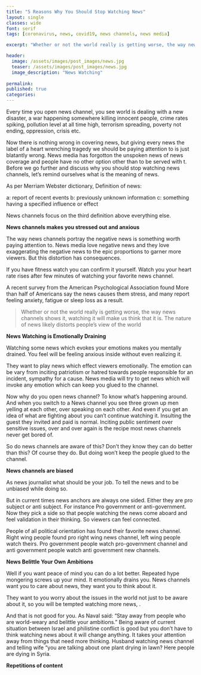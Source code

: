 ```yaml
---
title: "5 Reasons Why You Should Stop Watching News"
layout: single
classes: wide
font: serif
tags: [coronavirus, news, covid19, news channels, news media]

excerpt: "Whether or not the world really is getting worse, the way news channels portray news watching it will make us think that it is."

header:
  image: /assets/images/post_images/news.jpg
  teaser: /assets/images/post_images/news.jpg
  image_description: "News Watching"
  
permalink:
published: true
categories: 
---
```


Every time you open news channel, you see world is dealing with a new disaster, a war happening somewhere killing innocent people, crime rates spiking, pollution level at all time high, terrorism spreading, poverty not ending, oppression, crisis etc.

Now there is nothing wrong in covering news, but giving every news the label of a heart wrenching tragedy we should be paying attention to is just blatantly wrong. News media has forgotton the unspoken news of news coverage and people have no other option other than to be served with t. Before we go further and discuss why you should stop watching news channels, let’s remind ourselves what is the meaning of news.

As per Merriam Webster dictionary, Definition of news: 

a: report of recent events
b: previously unknown information
c: something having a specified influence or effect


News channels focus on the third definition above everything else. 

**News channels makes you stressed out and anxious**

The way news channels portray the negative news is something worth paying attention to. News media love negative news and they love exaggerating the negative news to the epic proportions to garner more viewers. But this distortion has consequences.

If you have fitness watch you can confirm it yourself. Watch you your heart rate rises after few minutes of watching your favorite news channel.

A recent survey from the American Psychological Association found More than half of Americans say the news causes them stress, and many report feeling anxiety, fatigue or sleep loss as a result.

>Whether or not the world really is getting worse, the way news channels shows it, watching it will make us think that it is. The nature of news likely distorts people’s view of the world


**News Watching is Emotionally Draining**

Watching some news which evokes your emotions makes you mentally drained. You feel will be feeling anxious inside without even realizing it.

They want to play news which effect viewers emotionally. The emotion can be vary from inciting patriotism or hatred towards people responsible for an incident, sympathy for a cause. News media will try to get news which will invoke any emotion which can keep you glued to the channel. 

 Now why do you open news channel? To know what’s happening around. And when you switch to a News channel you see three grown up men yelling at each other, over speaking on each other. And even if you get an idea of what are fighting about you can’t continue watching it. Insulting the guest they invited and paid is normal. Inciting public sentiment over sensitive issues, over and over again is the recipe most news channels never get bored of. 


So do news channels are aware of this? Don’t they know they can do better than this? Of course they do. But doing won’t keep the people glued to the channel.


**News channels are biased**


As news journalist what should be your job. To tell the news and to be unbiased while doing so.

But in current times news anchors are always one sided. Either they are pro subject or anti subject. For instance Pro government or anti-government. Now they pick a side so that people watching the news come aboard and feel validation in their thinking. So viewers can feel connected. 

People of all political orientation has found their favorite news channel. Right wing people found pro right wing news channel, left wing people watch theirs. Pro government people watch pro-government channel and anti government people watch anti government new channels.



**News Belittle Your Own Ambitions**

Well if you want peace of mind you can do a lot better. Repeated hype mongering screws up your mind. It emotionally drains you. News channels want you to care about news, they want you to think about it. 

They want to you worry about the issues in the world not just to be aware about it, so you will be tempted watching more news, .

And that is not good for you. As Naval said:
“Stay away from people who are world-weary and belittle your ambitions.”
Being aware of current situation between Israel and philistine conflict is good but you don’t have to think watching news about it will change anything. It takes your attention away from things that need more thinking.
Husband watching news channel and telling wife “you are talking about one plant drying in lawn? Here people are dying in Syria. 

 
**Repetitions of content** 





